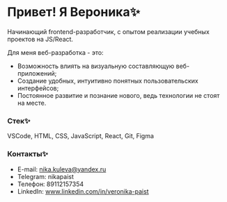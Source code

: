# Привет! Я Вероника✨

Начинающий frontend-разработчик, с опытом реализации учебных проектов на JS/React.

Для меня веб-разработка - это:

* Возможность влиять на визуальную составляющую веб-приложений;
* Создание удобных, интуитивно понятных пользовательских интерфейсов;
* Постоянное развитие и познание нового, ведь технологии не стоят на месте.

### Стек✨
VSCode, HTML, CSS, JavaScript, React, Git, Figma

### Контакты✨
* E-mail: nika.kuleva@yandex.ru
* Telegram: nikapaist
* Телефон: 89112157354
* LinkedIn: www.linkedin.com/in/veronika-paist
